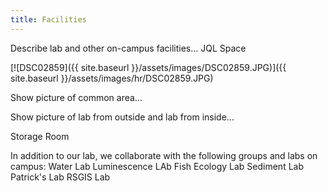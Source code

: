 ```yaml
---
title: Facilities
---
```




Describe lab and other on-campus facilities...
JQL Space

[![DSC02859]({{ site.baseurl }}/assets/images/DSC02859.JPG)]({{ site.baseurl }}/assets/images/hr/DSC02859.JPG)

Show picture of common area...

Show picture of lab from outside and lab from inside...

Storage Room


In addition to our lab, we collaborate with the following groups and labs on campus:
Water Lab
Luminescence LAb
Fish Ecology Lab
Sediment Lab
Patrick's Lab
RSGIS Lab